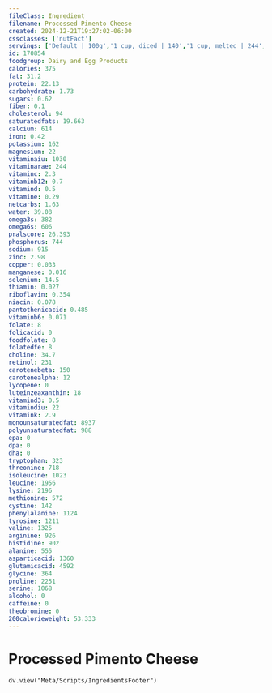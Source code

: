 ```yaml
---
fileClass: Ingredient
filename: Processed Pimento Cheese
created: 2024-12-21T19:27:02-06:00
cssclasses: ['nutFact']
servings: ['Default | 100g','1 cup, diced | 140','1 cup, melted | 244','1 cup, shredded | 113','1 oz | 28.4','1 cubic inch | 18','1 slice (3/4 oz) | 21']
id: 170854
foodgroup: Dairy and Egg Products
calories: 375
fat: 31.2
protein: 22.13
carbohydrate: 1.73
sugars: 0.62
fiber: 0.1
cholesterol: 94
saturatedfats: 19.663
calcium: 614
iron: 0.42
potassium: 162
magnesium: 22
vitaminaiu: 1030
vitaminarae: 244
vitaminc: 2.3
vitaminb12: 0.7
vitamind: 0.5
vitamine: 0.29
netcarbs: 1.63
water: 39.08
omega3s: 382
omega6s: 606
pralscore: 26.393
phosphorus: 744
sodium: 915
zinc: 2.98
copper: 0.033
manganese: 0.016
selenium: 14.5
thiamin: 0.027
riboflavin: 0.354
niacin: 0.078
pantothenicacid: 0.485
vitaminb6: 0.071
folate: 8
folicacid: 0
foodfolate: 8
folatedfe: 8
choline: 34.7
retinol: 231
carotenebeta: 150
carotenealpha: 12
lycopene: 0
luteinzeaxanthin: 18
vitamind3: 0.5
vitamindiu: 22
vitamink: 2.9
monounsaturatedfat: 8937
polyunsaturatedfat: 988
epa: 0
dpa: 0
dha: 0
tryptophan: 323
threonine: 718
isoleucine: 1023
leucine: 1956
lysine: 2196
methionine: 572
cystine: 142
phenylalanine: 1124
tyrosine: 1211
valine: 1325
arginine: 926
histidine: 902
alanine: 555
asparticacid: 1360
glutamicacid: 4592
glycine: 364
proline: 2251
serine: 1068
alcohol: 0
caffeine: 0
theobromine: 0
200calorieweight: 53.333
---
```


# Processed Pimento Cheese

```dataviewjs
dv.view("Meta/Scripts/IngredientsFooter")
```